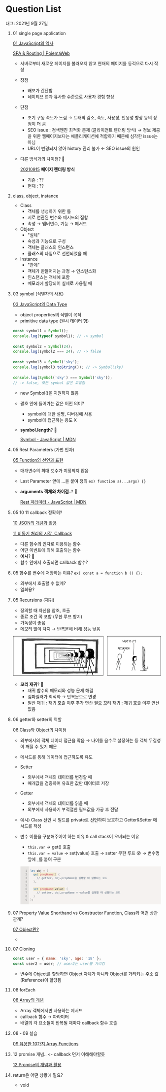 # Question List

태그: 2021년 9월 27일

1. 01 single page application
    
    [01 JavaScript의 역사](https://www.notion.so/01-JavaScript-191c46a0631f4da18afa41df462baa3b) 
    
    [SPA & Routing | PoiemaWeb](https://poiemaweb.com/js-spa)
    
    - 서버로부터 새로운 페이지를 불러오지 않고 현재의 페이지를 동적으로 다시 작성
    - 장점
        - 배포가 간단함
        - 네이티브 앱과 유사한 수준으로 사용자 경험 향상
    - 단점
        - 초기 구동 속도가 느림
        → 트래픽 감소, 속도, 사용성, 반응성 향상 등의 장점이 더 큼
        - SEO issue : 검색엔진 최적화 문제 (클라이언트 렌더링 방식)
        → 정보 제공을 위한 웹페이지보다는 애플리케이션에 적합하기 때문에 심각한 issue는 아님
        - URL이 변경되지 않아 history 관리 불가 ← SEO issue의 원인
    - 다른 방식과의 차이점? 🤔
        
        [20210915](https://www.notion.so/20210915-9ac7af583d1347c79353676c86cb3629)  **페이지 렌더링 방식**
        
        - 기존 : ??
        - 현재 : ??
    
2. class, object, instance
    - Class
        - 객체를 생성하기 위한 틀
        - 서로 연관된 변수와 메서드의 집합
        - 속성 → 멤버변수, 기능 → 메서드
    - Object
        - "실체"
        - 속성과 기능으로 구성
        - 객체는 클래스의 인스턴스
        - 클래스의 타입으로 선언되었을 때
    - Instance
        - "관계"
        - 객체가 만들어지는 과정 → 인스턴스화
        - 인스턴스는 객체에 포함
        - 메모리에 할당되어 실제로 사용될 때
    
3. 03 symbol (식별자의 사용)
    
    [03 JavaScript의 Data Type](https://www.notion.so/03-JavaScript-Data-Type-2e9b78a2c61f4f468b86cfd64e3a0b72) 
    
    - object properties의 식별이 목적
    - primitive data type (원시 데이터 형)
    
    ```jsx
    const symbol1 = Symbol();
    console.log(typeof symbol1); // -> symbol
    
    const symbol2 = Symbol(24);
    console.log(symbol2 === 24); // -> false
    
    const symbol3 = Symbol('sky');
    console.log(symbol3.toString()); // -> Symbol(sky)
    
    console.log(Symbol('sky') === Symbol('sky'));
    // -> false, 모든 symbol 값은 고유함
    ```
    
    - new Symbol()을 지원하지 않음
    - 괄호 안에 들어가는 값은 어떤 의미?
        - symbol에 대한 설명, 디버깅에 사용
        - symbol에 접근하는 용도 X
    - **symbol.length**? 🤔
        
        [Symbol - JavaScript | MDN](https://developer.mozilla.org/ko/docs/Web/JavaScript/Reference/Global_Objects/Symbol)
        
    
4. 05 Rest Parameters (가변 인자)
    
    [05 Function의 선언과 표현](https://www.notion.so/05-Function-886e2bbfa7bb4606963334e05a127403) 
    
    - 매개변수의 최대 갯수가 지정되지 않음
    - Last Parameter 앞에 ...을 붙여 정의
    `ex) function a(...args) {}`
    - **arguments 객체와 차이점**..? 🤔
        
        [Rest 파라미터 - JavaScript | MDN](https://developer.mozilla.org/ko/docs/Web/JavaScript/Reference/Functions/rest_parameters)
        
    
5. 05 10 11 callback 정확히?
    
    [10 JSON의 개념과 활용](https://www.notion.so/10-JSON-fda7776bac504c58851601fab632312f) 
    
    [11 비동기 처리의 시작, Callback](https://www.notion.so/11-Callback-fea916edf90e466a982d467f0c795daf) 
    
    - 다른 함수의 인자로 이용되는 함수
    - 어떤 이벤트에 의해 호출되는 함수
    - **예시**? 🤔
    - 함수 안에서 호출되면 callback 함수?
    
6. 05 함수를 변수에 저장하는 이유?
`ex) const a = function b () {};`
    - 외부에서 호출할 수 없게?
    - 일회용?
    
7. 05 Recursions (재귀)
    - 정의할 때 자신을 참조, 호출
    - 종료 조건 꼭 포함 (무한 루프 방지)
    - 가독성이 좋음
    - 메모리 많이 차지 → 반복문에 비해 성능 낮음
    
    ![recursion](1.png)
    
    - **꼬리 재귀**? 🤔
        - 재귀 함수의 메모리와 성능 문제 해결
        - 컴파일러가 최적화 → 반복문으로 변경
        - 일반 재귀 : 재귀 호출 이후 추가 연산 필요
        꼬리 재귀 : 재귀 호출 이후 연산 없음
    
8. 06 getter와 setter의 역할
    
    [06 Class와 Object의 차이점](https://www.notion.so/06-Class-Object-aaa2f92ac616424c98ba37f9fdc646e7) 
    
    - 외부에서의 객체 데이터 접근을 막음
    → 나이를 음수로 설정하는 등 객체 무결성이 깨질 수 있기 때문
    - 메서드를 통해 데이터에 접근하도록 유도
    - Setter
        - 외부에서 객체의 데이터를 변경할 때
        - 매개값을 검증하여 유효한 값만 데이터로 저장
    - Getter
        - 외부에서 객체의 데이터를 읽을 때
        - 외부에서 사용하기 부적절한 필드값을 가공 후 전달
    - 예시) Class 선언 시 필드를 private로 선언하여 보호하고 Getter&Setter 메서드를 작성
    - 변수 이름을 구분해주어야 하는 이유 & call stack이 오버되는 이유
        - `this.var` → get() 호출
        - `this.var = value` → set(value) 호출
        → setter 무한 루프 😰 → 변수명 앞에 _를 붙여 구분
        
        ![getter&setter.png](2.png)
        
    
9. 07 Property Value Shorthand vs Constructor Function, Class와 어떤 상관관계?
    
    [07 Object란?](https://www.notion.so/07-Object-04852b93cab14d63b887e9cd9e61a511) 
    
    - 
    
10. 07 Cloning
    
    ```jsx
    const user = { name: 'sky', age: '18' };
    const user2 = user; // user2는 user를 가리킴
    ```
    
    - 변수에 Object를 할당하면 Object 자체가 아니라 Object를 가리키는 주소 값(Reference)이 할당됨
    
11. 08 forEach
    
    [08 Array의 개념](https://www.notion.so/08-Array-5f921ce8aa4546f48d8f8b8ac0949728) 
    
    - Array 객체에서만 사용하는 메서드
    - callback 함수 → 파라미터
    - 배열의 각 요소들이 반복될 때마다 callback 함수 호출
    
12. 08 - 09 실습
    
    [09 유용한 10가지 Array Functions](https://www.notion.so/09-10-Array-Functions-7c17f7bee7d048a885951aed227671d2) 
    
13. 12 promise 개념.. <- callback 먼저 이해해야할듯
    
    [12 Promise의 개념과 활용](https://www.notion.so/12-Promise-ae61454d56c04bd389559a9019a91fc1) 
    
14. return은 어떤 상황에 필요?
    - void